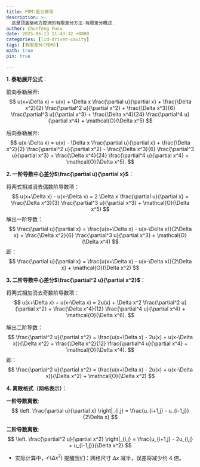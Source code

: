 ```yaml
---
title: FDM:差分推导
description: >-
  这是顶盖驱动方腔流的有限差分方法-有限差分概述.
author: Chunfeng Fusu
date: 2025-06-13 11:43:32 +0800
categories: [lid-driven-cavity]
tags: [有限差分(FDM)]
math: true
pin: true

---
```


**1. 泰勒展开公式**：

前向泰勒展开:
$$
u(x+\Delta x) = u(x) + \Delta x \frac{\partial u}{\partial x} + \frac{\Delta x^2}{2} \frac{\partial^2 u}{\partial x^2} + \frac{\Delta x^3}{6} \frac{\partial^3 u}{\partial x^3} + \frac{\Delta x^4}{24} \frac{\partial^4 u}{\partial x^4} + \mathcal{O}(\Delta x^5)
$$

后向泰勒展开:
$$
u(x-\Delta x) = u(x) - \Delta x \frac{\partial u}{\partial x} + \frac{\Delta x^2}{2} \frac{\partial^2 u}{\partial x^2} - \frac{\Delta x^3}{6} \frac{\partial^3 u}{\partial x^3} + \frac{\Delta x^4}{24} \frac{\partial^4 u}{\partial x^4} + \mathcal{O}(\Delta x^5).
$$

**2. 一阶导数中心差分$\frac{\partial u}{\partial x}$**：   

将两式相减消去偶数阶导数项：
$$
u(x+\Delta x) - u(x-\Delta x) = 2 \Delta x \frac{\partial u}{\partial x} + \frac{\Delta x^3}{3} \frac{\partial^3 u}{\partial x^3} + \mathcal{O}(\Delta x^5)
$$
解出一阶导数：
$$
\frac{\partial u}{\partial x} = \frac{u(x+\Delta x) - u(x-\Delta x)}{2\Delta x} + \frac{\Delta x^2}{6} \frac{\partial^3 u}{\partial x^3} + \mathcal{O}(\Delta x^4)
$$
即：
$$
\frac{\partial u}{\partial x} = \frac{u(x+\Delta x) - u(x-\Delta x)}{2\Delta x} + \mathcal{O}(\Delta x^2)
$$

**3. 二阶导数中心差分$\frac{\partial^2 u}{\partial x^2}$**：   

将两式相加消去奇数阶导数项：
$$
u(x+\Delta x) + u(x-\Delta x) = 2u(x) + \Delta x^2 \frac{\partial^2 u}{\partial x^2} + \frac{\Delta x^4}{12} \frac{\partial^4 u}{\partial x^4} + \mathcal{O}(\Delta x^6).
$$

解出二阶导数：
$$
\frac{\partial^2 u}{\partial x^2} = \frac{u(x+\Delta x) - 2u(x) + u(x-\Delta x)}{\Delta x^2} + \frac{\Delta x^2}{12} \frac{\partial^4 u}{\partial x^4} + \mathcal{O}(\Delta x^4).
$$
即：
$$
\frac{\partial^2 u}{\partial x^2} = \frac{u(x+\Delta x) - 2u(x) + u(x-\Delta x)}{\Delta x^2} + \mathcal{O}(\Delta x^2)
$$

**4. 离散格式（网格表示）**：

**一阶导数离散**:
$$
\left. \frac{\partial u}{\partial x} \right|_{i,j} = \frac{u_{i+1,j} - u_{i-1,j}}{2\Delta x}
$$

**二阶导数离散**:
$$
\left. \frac{\partial^2 u}{\partial x^2} \right|_{i,j} = \frac{u_{i+1,j} - 2u_{i,j} + u_{i-1,j}}{\Delta x^2}
$$

- 实际计算中，$\mathcal{O}(\Delta x^2)$ 提醒我们：网格尺寸 $\Delta x$ 减半，误差将减少约 4 倍。
